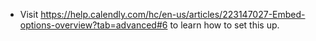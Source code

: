 - Visit https://help.calendly.com/hc/en-us/articles/223147027-Embed-options-overview?tab=advanced#6 to learn how to set this up.